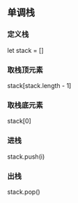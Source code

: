 ## 单调栈
### 定义栈 
let stack = []

### 取栈顶元素
stack[stack.length - 1]

### 取栈底元素
stack[0]

### 进栈
stack.push(i)

### 出栈
stack.pop()

